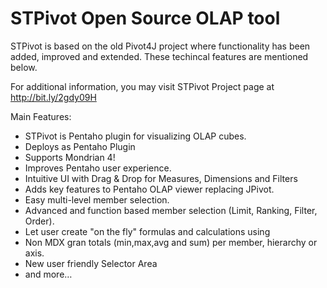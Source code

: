 # STPivot Open Source OLAP tool


STPivot is based on the old Pivot4J project where functionality has been added, improved and extended. These techincal features are mentioned below.

For additional information, you may visit STPivot Project page at http://bit.ly/2gdy09H

Main Features:

* STPivot is Pentaho plugin for visualizing OLAP cubes.
* Deploys as Pentaho Plugin
* Supports Mondrian 4!
* Improves Pentaho user experience.
* Intuitive UI with Drag & Drop for Measures, Dimensions and Filters
* Adds key features to Pentaho OLAP viewer replacing JPivot.
* Easy multi-level member selection.
* Advanced and function based member selection (Limit, Ranking, Filter, Order).
* Let user create "on the fly" formulas and calculations using 
* Non MDX gran totals (min,max,avg and sum) per member, hierarchy or axis.
* New user friendly Selector Area
* and more…
